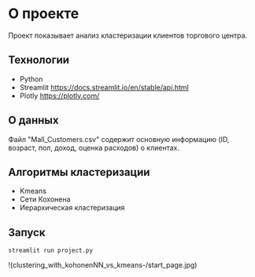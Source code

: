 # О проекте
Проект показывает анализ кластеризации клиентов торгового центра. 

## Технологии
- Python
- Streamlit https://docs.streamlit.io/en/stable/api.html
- Plotly https://plotly.com/

## О данных
Файл "Mall_Customers.csv" содержит основную информацию (ID, возраст, пол, доход, оценка расходов) о клиентах. 

## Алгоритмы кластеризации
- Kmeans
- Сети Кохонена
- Иерархическая кластеризация

## Запуск
`streamlit run project.py`

!(clustering_with_kohonenNN_vs_kmeans-/start_page.jpg)
